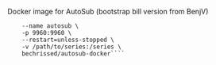 Docker image for AutoSub (bootstrap bill version from BenjV)

````docker run -d -i -t \
	--name autosub \
	-p 9960:9960 \
	--restart=unless-stopped \
	-v /path/to/series:/series \
	bechrissed/autosub-docker````
